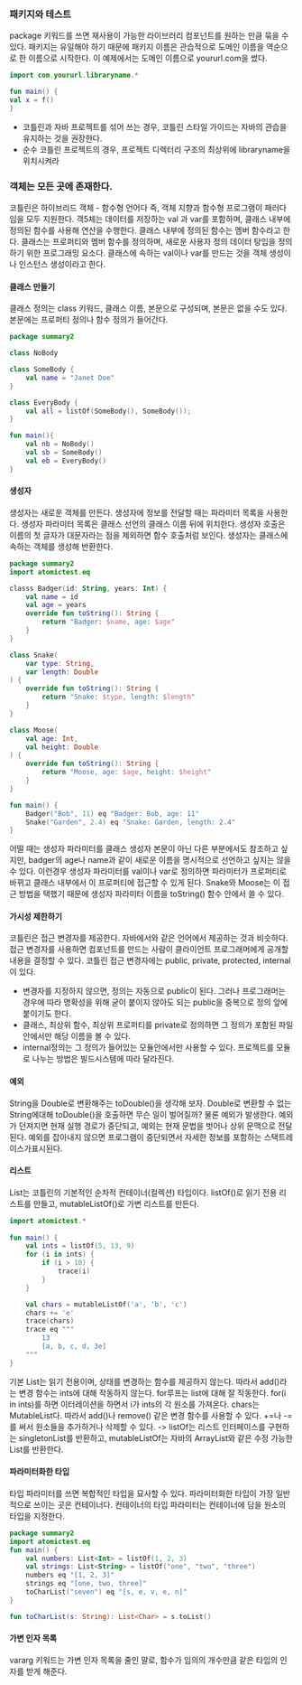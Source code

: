 
### 패키지와 테스트
package 키워드를 쓰면 재사용이 가능한 라이브러리 컴포넌트를 원하는 만큼 묶을 수 있다.
패키지는 유일해야 하기 때문에 패키지 이름은 관습적으로 도메인 이름을 역순으로 한 이름으로 시작한다. 이 예제에서는 도메인 이름으로 yoururl.com을 썼다.

```kotlin
import com.yoururl.libraryname.*

fun main() {
val x = f()
}
```


- 코틀린과 자바 프로젝트를 섞어 쓰는 경우, 코틀린 스타일 가이드는 자바의 관습을 유지하는 것을 권장한다.
- 순수 코틀린 프로젝트의 경우, 프로젝트 디렉터리 구조의 최상위에 libraryname을 위치시켜라

### 객체는 모든 곳에 존재한다.
코틀린은 하이브리드 객체 - 함수형 언어다 즉, 객체 지향과 함수형 프로그램이 패러다임을 모두 지원한다.
객5체는 데이터를 저장하는  val 과 var를 포함하며, 클래스 내부에 정의된 함수를 사용해 연산을 수행한다. 클래스 내부에 정의된 함수는 멤버 함수라고 한다. 클래스는 프로퍼티와 멤버 함수를 정의하며, 새로운 사용자 정의 데이터 탕입을 정의하기 위한 프로그래밍 요소다. 클래스에 속하는  val이나 var를 만드는 것을 객체 생성이나 인스턴스 생성이라고 한다.

#### 클래스 만들기
클래스 정의는 class 키워드, 클래스 이름, 본문으로 구성되며, 본문은 없을 수도 있다. 본문에는 프로퍼티 정의나 함수 정의가 들어간다.

```Kotlin
package summary2

class NoBody

class SomeBody {
	val name = "Janet Doe"
}

class EveryBody {
	val all = listOf(SomeBody(), SomeBody());
}

fun main(){
	val nb = NoBody()
	val sb = SomeBody()
	val eb = EveryBody()
}
```

#### 생성자
생성자는 새로운 객체를 만든다. 생성자에 정보를 전달할 때는 파라미터 목록을 사용한다. 생성자 파라미터 목록은 클래스 선언의 클래스 이름 뒤에 위치한다. 생성자 호출은 이름의 첫 글자가 대문자라는 점을 제외하면 함수 호출처럼 보인다. 생성자는 클래스에 속하는 객체를 생성해 반환한다.

```Kotlin
package summary2
import atomictest.eq

classs Badger(id: String, years: Int) {
	val name = id
	val age = years
	override fun toString(): String {
		return "Badger: $name, age: $age"
	}
}

class Snake(
	var type: String,
	var length: Double
) {
	override fun toString(): String {
		return "Snake: $type, length: $length"
	}
}

class Moose(
	val age: Int,
	val height: Double
) {
	override fun toString(): String {
		return "Moose, age: $age, height: $height"
	}
}

fun main() {
	Badger("Bob", 11) eq "Badger: Bob, age: 11"
	Snake("Garden", 2.4) eq "Snake: Garden, length: 2.4"
}
```

어떨 때는 생성자 파라미터를 클래스 생성자 본문이 아닌 다른 부분에서도 참조하고 싶지만, badger의 age나 name과 같이 새로운 이름을 명시적으로 선언하고 싶지는 않을 수 있다. 이런경우 생성자 파라미터를 val이나 var로 정의하면 파라미터가 프로퍼티로 바뀌고 클래스 내부에서 이 프로퍼티에 접근할 수 있게 된다. Snake와  Moose는 이 접근 방법을 택했기 때문에 생성자 파라미터 이름을 toString() 함수 안에서 쓸 수 있다.

#### 가시성 제한하기

코틀린은 접근 변경자를 제공한다. 자바에서와 같은 언어에서 제공하는 것과 비슷하다. 접근 변경자를 사용하면 컴포넌트를 만드는 사람이 클라이언트 프로그래머에게 공개할 내용을 결정할 수 있다. 코틀린 접근 변경자에는 public, private, protected, internal이 있다.

- 변경자를 지정하지 않으면, 정의는 자동으로  public이 된다. 그러나 프로그래머는 경우에 따라 명확성을 위해 굳이 붙이지 않아도 되는 public을 중복으로 정의 앞에 붙이기도 한다.
- 클래스, 최상위 함수, 최상위 프로퍼티를 private로 정의하면 그 정의가 포함된 파일 안에서만 해당 이름을 볼 수 있다.
- internal정의는  그 정의가 들어있는 모듈안에서만 사용할 수 있다. 프로젝트를 모듈로 나누는 방법은 빌드시스템에 따라 달라진다.

#### 예외
String을 Double로 변환해주는 toDouble()을 생각해 보자. Double로 변환할 수 없는 String에대해 toDouble()을 호출하면 무슨 일이 벌어질까?
물론 예외가 발생한다. 예외가 던져지면 현재 실행 경로가 중단되고, 예외는 현재 문법을 벗어나 상위 문맥으로 전달된다. 예외를 잡아내지 않으면 프로그램이 중단되면서 자세한 정보를 포함하는 스택트레이스가표시된다.


#### 리스트
List는 코틀린의 기본적인 순차적 컨테이너(컬렉션) 타입이다. listOf()로 읽기 전용 리스트를 만들고,  mutableListOf()로 가변 리스트를 만든다.
```Kotlin
import atomictest.*
 
fun main() {
	val ints = listOf(5, 13, 9)
	for (i in ints) {
		if (i > 10) {
			trace(i)
		}
	}

	val chars = mutableListOf('a', 'b', 'c')
	chars += 'e'
	trace(chars)
	trace eq """
		13
		[a, b, c, d, 3e]
	"""
}
```

기본 List는 읽기 전용이며, 상태를 변경하는 함수를 제공하지 않는다. 따라서 add()라는 변경 함수는 ints에 대해 작동하지 않는다.
for루프는 list에 대해 잘 작동한다. for(i in ints)를 하면 이터레이션을 하면서 i가 ints의 각 원소를 가져온다.
chars는 MutableList다. 따라서 add()나 remove() 같은 변경 함수를 사용할 수 있다. +=나 -=를 써서 원소들을 추가하거나 삭제할 수 있다.
-> listOf는 리스트 인터페이스를 구현하는 singletonList를 반환하고, mutableListOf는 자바의 ArrayList와 같은 수정 가능한 List를 반환한다.

#### 파라미터화한 타입
타입 파라미터를 쓰면 복합적인 타입을 묘사할 수 있다. 파라미터화한 타입이 가장 일반적으로 쓰이는 곳은 컨테이너다. 컨테이너의 타입 파라미터는 컨테이너에 담을 원소의 타입을 지정한다. 
```Kotlin
package summary2
import atomictest.eq
fun main() {
	val numbers: List<Int> = listOf(1, 2, 3)
	val strings: List<String> = listOf("one", "two", "three")
	numbers eq "[1, 2, 3]"
	strings eq "[one, two, three]"
	toCharList("seven") eq "[s, e, v, e, n]"
}

fun toCharList(s: String): List<Char> = s.toList()
```

#### 가변 인자 목록
vararg 키워드는 가변 인자 목록을 줄인 말로, 함수가 임의의 개수만큼 같은 타입의 인자를 받게 해준다.